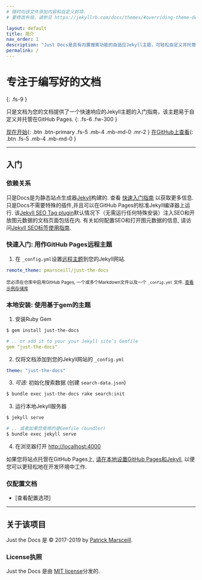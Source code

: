 ```yaml
---
# 随时向该文件添加内容和自定义前项.
# 要修改布局，请参见 https://jekyllrb.com/docs/themes/#overriding-theme-defaults

layout: default
title: 简介
nav_order: 1
description: "Just Docs是具有内置搜索功能的自适应Jekyll主题，可轻松自定义并托管在GitHub Pages."
permalink: /
---
```


# 专注于编写好的文档
{: .fs-9 }

只是文档为您的文档提供了一个快速响应的Jekyll主题的入门指南，该主题易于自定义并托管在GitHub Pages.
{: .fs-6 .fw-300 }

[现在开始](#getting-started){: .btn .btn-primary .fs-5 .mb-4 .mb-md-0 .mr-2 } [在GitHub上查看](https://github.com/pmarsceill/just-the-docs){: .btn .fs-5 .mb-4 .mb-md-0 }

---

## 入门

### 依赖关系

只是Docs是为静态站点生成器[Jekyll](https://jekyllrb.com)构建的. 查看 [快速入门指南](https://jekyllrb.com/docs/) 以获取更多信息. 只是Docs不需要特殊的插件,并且可以在GitHub Pages的标准Jekyll编译器上运行. 该[Jekyll SEO Tag plugin](https://github.com/jekyll/jekyll-seo-tag)默认情况下（无需运行任何特殊安装）注入SEO和开放图元数据的文档页面包括在内. 有关如何配置SEO和打开图元数据的信息, 请访问[Jekyll SEO标签使用指南](https://jekyll.github.io/jekyll-seo-tag/usage/).

### 快速入门: 用作GitHub Pages远程主题

1. 在 `_config.yml`设置[远程主题](https://blog.github.com/2017-11-29-use-any-theme-with-github-pages/)到您的Jekyll网站. 
```yaml
remote_theme: pmarsceill/just-the-docs
```
<small>您必须在仓库中启用GitHub Pages, 一个或多个Markdown文件以及一个 `_config.yml` 文件. [查看示例存储库](https://github.com/pmarsceill/jtd-remote)</small>

### 本地安装: 使用基于gem的主题

1. 安装Ruby Gem
```bash
$ gem install just-the-docs
```
```yaml
# .. or add it to your your Jekyll site’s Gemfile
gem "just-the-docs"
```
2. 仅将文档添加到您的Jekyll网站的 `_config.yml`
```yaml
theme: "just-the-docs"
```
3. _可选:_ 初始化搜索数据 (创建 `search-data.json`)
```bash
$ bundle exec just-the-docs rake search:init
```
3. 运行本地Jekyll服务器
```bash
$ jekyll serve
```
```bash
# .. 或者如果您使用的是Gemfile (bundler)
$ bundle exec jekyll serve
```
4. 在浏览器打开 [http://localhost:4000](http://localhost:4000)

如果您将站点托管在GitHub Pages上, [请在本地设置GitHub Pages和Jekyll](https://help.github.com/en/articles/setting-up-your-github-pages-site-locally-with-jekyll), 以便您可以更轻松地在开发环境中工作.

### 仅配置文档

- [查看配置选项]

---

## 关于该项目

Just the Docs 是 &copy; 2017-2019 by [Patrick Marsceill](http://patrickmarsceill.com).

### License执照

Just the Docs 是由 [MIT license](https://github.com/pmarsceill/just-the-docs/tree/master/LICENSE.txt)分发的.

